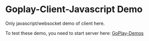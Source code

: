# Goplay-Client-Javascript Demo

Only javascript/websocket demo of client here.

To test these demo, you need to start server here: [GoPlay-Demos](https://github.com/Jennal/goplay-demos)